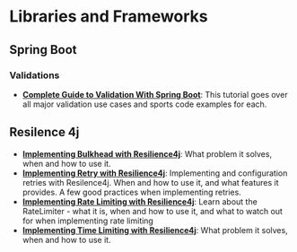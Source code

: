 # Libraries and Frameworks

## Spring Boot
### Validations
* **[Complete Guide to Validation With Spring Boot](https://reflectoring.io/bean-validation-with-spring-boot/)**: This tutorial goes over all major validation use cases and sports code examples for each.

## Resilence 4j
* **[Implementing Bulkhead with Resilience4j](https://reflectoring.io/bulkhead-with-resilience4j/)**: What problem it solves, when and how to use it.
* **[Implementing Retry with Resilience4j](https://reflectoring.io/retry-with-resilience4j/)**: Implementing and configuration retries with Resilence4j. When and how to use it, and what features it provides. A few good practices when implementing retries.
* **[Implementing Rate Limiting with Resilience4j](https://reflectoring.io/rate-limiting-with-resilience4j/)**: Learn about the RateLimiter - what it is, when and how to use it, and what to watch out for when implementing rate limiting
* **[Implementing Time Limiting with Resilience4j](https://reflectoring.io/time-limiting-with-resilience4j/)**: What problem it solves, when and how to use it.
